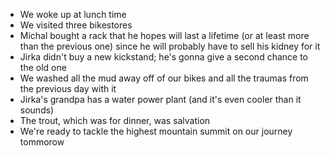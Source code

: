 - We woke up at lunch time
- We visited three bikestores
- Michal bought a rack that he hopes will last a lifetime (or at least more than the previous one) since he will probably have to sell his kidney for it
- Jirka didn't buy a new kickstand; he's gonna give a second chance to the old one
- We washed all the mud away off of our bikes and all the traumas from the previous day with it
- Jirka's grandpa has a water power plant (and it's even cooler than it sounds)
- The trout, which was for dinner, was salvation
- We're ready to tackle the highest mountain summit on our journey tommorow